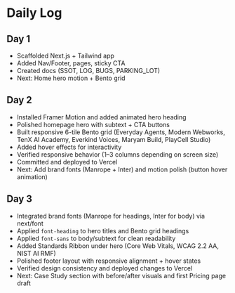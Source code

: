 # Daily Log

## Day 1

- Scaffolded Next.js + Tailwind app
- Added Nav/Footer, pages, sticky CTA
- Created docs (SSOT, LOG, BUGS, PARKING_LOT)
- Next: Home hero motion + Bento grid

## Day 2

- Installed Framer Motion and added animated hero heading
- Polished homepage hero with subtext + CTA buttons
- Built responsive 6-tile Bento grid (Everyday Agents, Modern Webworks, TenX AI Academy, Everkind Voices, Maryam Build, PlayCell Studio)
- Added hover effects for interactivity
- Verified responsive behavior (1–3 columns depending on screen size)
- Committed and deployed to Vercel
- Next: Add brand fonts (Manrope + Inter) and motion polish (button hover animation)

## Day 3

- Integrated brand fonts (Manrope for headings, Inter for body) via next/font
- Applied `font-heading` to hero titles and Bento grid headings
- Applied `font-sans` to body/subtext for clean readability
- Added Standards Ribbon under hero (Core Web Vitals, WCAG 2.2 AA, NIST AI RMF)
- Polished footer layout with responsive alignment + hover states
- Verified design consistency and deployed changes to Vercel
- Next: Case Study section with before/after visuals and first Pricing page draft
